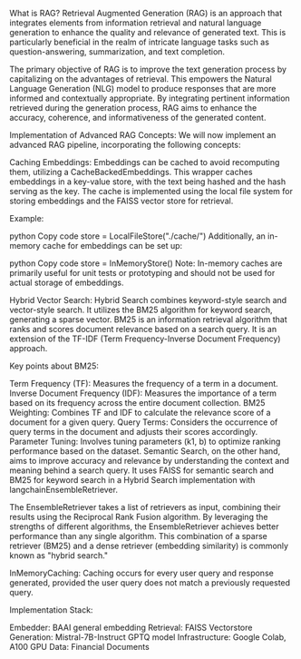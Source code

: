What is RAG?
Retrieval Augmented Generation (RAG) is an approach that integrates elements from information retrieval and natural language generation to enhance the quality and relevance of generated text. This is particularly beneficial in the realm of intricate language tasks such as question-answering, summarization, and text completion.

The primary objective of RAG is to improve the text generation process by capitalizing on the advantages of retrieval. This empowers the Natural Language Generation (NLG) model to produce responses that are more informed and contextually appropriate. By integrating pertinent information retrieved during the generation process, RAG aims to enhance the accuracy, coherence, and informativeness of the generated content.

Implementation of Advanced RAG Concepts:
We will now implement an advanced RAG pipeline, incorporating the following concepts:

Caching Embeddings:
Embeddings can be cached to avoid recomputing them, utilizing a CacheBackedEmbeddings. This wrapper caches embeddings in a key-value store, with the text being hashed and the hash serving as the key. The cache is implemented using the local file system for storing embeddings and the FAISS vector store for retrieval.

Example:

python
Copy code
store = LocalFileStore("./cache/")
Additionally, an in-memory cache for embeddings can be set up:

python
Copy code
store = InMemoryStore()
Note: In-memory caches are primarily useful for unit tests or prototyping and should not be used for actual storage of embeddings.

Hybrid Vector Search:
Hybrid Search combines keyword-style search and vector-style search. It utilizes the BM25 algorithm for keyword search, generating a sparse vector. BM25 is an information retrieval algorithm that ranks and scores document relevance based on a search query. It is an extension of the TF-IDF (Term Frequency-Inverse Document Frequency) approach.

Key points about BM25:

Term Frequency (TF): Measures the frequency of a term in a document.
Inverse Document Frequency (IDF): Measures the importance of a term based on its frequency across the entire document collection.
BM25 Weighting: Combines TF and IDF to calculate the relevance score of a document for a given query.
Query Terms: Considers the occurrence of query terms in the document and adjusts their scores accordingly.
Parameter Tuning: Involves tuning parameters (k1, b) to optimize ranking performance based on the dataset.
Semantic Search, on the other hand, aims to improve accuracy and relevance by understanding the context and meaning behind a search query. It uses FAISS for semantic search and BM25 for keyword search in a Hybrid Search implementation with langchainEnsembleRetriever.

The EnsembleRetriever takes a list of retrievers as input, combining their results using the Reciprocal Rank Fusion algorithm. By leveraging the strengths of different algorithms, the EnsembleRetriever achieves better performance than any single algorithm. This combination of a sparse retriever (BM25) and a dense retriever (embedding similarity) is commonly known as "hybrid search."

InMemoryCaching:
Caching occurs for every user query and response generated, provided the user query does not match a previously requested query.

Implementation Stack:

Embedder: BAAI general embedding
Retrieval: FAISS Vectorstore
Generation: Mistral-7B-Instruct GPTQ model
Infrastructure: Google Colab, A100 GPU
Data: Financial Documents





